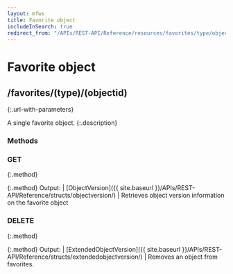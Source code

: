 ```yaml
---
layout: mfws
title: Favorite object
includeInSearch: true
redirect_from: "/APIs/REST-API/Reference/resources/favorites/type/object.html"
---
```


# Favorite object

## /favorites/(type)/(objectid)
{:.url-with-parameters}

A single favorite object.
{:.description}

### Methods

### GET
{:.method}

{:.method}
Output: | [ObjectVersion]({{ site.baseurl }}/APIs/REST-API/Reference/structs/objectversion/)
| Retrieves object version information on the favorite object

### DELETE
{:.method}

{:.method}
Output: | [ExtendedObjectVersion]({{ site.baseurl }}/APIs/REST-API/Reference/structs/extendedobjectversion/)
| Removes an object from favorites.

